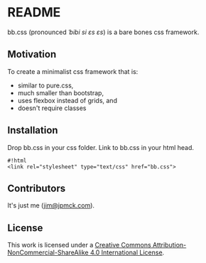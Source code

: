 # README #

bb.css (pronounced *ˈbibi si ɛs ɛs*) is a bare bones css framework.

## Motivation

To create a minimalist css framework that is:

* similar to pure.css,
* much smaller than bootstrap,
* uses flexbox instead of grids, and
* doesn't require classes

## Installation

Drop bb.css in your css folder. Link to bb.css in your html head.

```
#!html
<link rel="stylesheet" type="text/css" href="bb.css">
```

## Contributors

It's just me ([jim@jpmck.com](mailto:jim@jpmck.com)).

## License

This work is licensed under a [Creative Commons Attribution-NonCommercial-ShareAlike 4.0 International License](http://creativecommons.org/licenses/by-nc-sa/4.0/).
